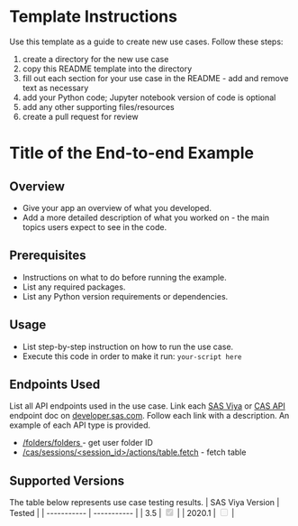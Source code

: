 # Template Instructions
Use this template as a guide to create new use cases. Follow these steps:
1. create a directory for the new use case
2. copy this README template into the directory
3. fill out each section for your use case in the README - add and remove text as necessary
4. add your Python code; Jupyter notebook version of code is optional
5. add any other supporting files/resources
6. create a pull request for review

# Title of the End-to-end Example

## Overview

- Give your app an overview of what you developed.
- Add a more detailed description of what you worked on - the main topics users expect to see in the code.

## Prerequisites

- Instructions on what to do before running the example.
- List any required packages.
- List any Python version requirements or dependencies.



## Usage
- List step-by-step instruction on how to run the use case.
- Execute this code in order to make it run: `your-script here`

## Endpoints Used
List all API endpoints used in the use case. Link each [SAS Viya](https://developer.sas.com/apis/rest/) or [CAS API](https://go.documentation.sas.com/doc/en/pgmcdc/8.11/allprodsactions/titlepage.htm) endpoint doc on [developer.sas.com](https://developer.sas.com/home.html). Follow each link with a description. An example of each API type is provided.
- [/folders/folders ](https://developer.sas.com/apis/rest/CoreServices/#get-a-list-of-folders) - get user folder ID
- [/cas/sessions/\<session_id>/actions/table.fetch](https://go.documentation.sas.com/?cdcId=pgmcdc&cdcVersion=8.11&docsetId=caspg&docsetTarget=cas-table-fetch.htm&locale=en) - fetch table

## Supported Versions
The table below represents use case testing results. 
| SAS Viya Version | Tested |
| ----------- | ----------- |
| 3.5 | <input type="checkbox" disabled checked /> |
| 2020.1 | <input type="checkbox" disabled /> |
